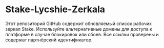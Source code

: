 # Stake-Lycshie-Zerkala
Этот репозиторий GitHub содержит обновляемый список рабочих зеркал Stake. Используйте альтернативные домены для доступа к платформе в случае блокировок или сбоев. Все ссылки проверены и содержат партнёрский идентификатор.

